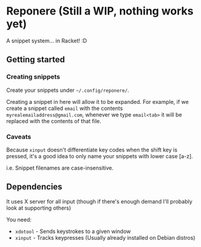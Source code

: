 # Reponere (Still a WIP, nothing works yet)
A snippet system... in Racket! :D

## Getting started

### Creating snippets
Create your snippets under `~/.config/reponere/`.

Creating a snippet in here will allow it to be expanded. For example, if we
create a snippet called `email` with the contents `myrealemailaddress@gmail.com`,
whenever we type `email<tab>` it will be replaced with the contents of that file.

### Caveats

Because `xinput` doesn't differentiate key codes when the shift key is pressed,
it's a good idea to only name your snippets with lower case [a-z].

i.e. Snippet filenames are case-insensitive.

## Dependencies

It uses X server for all input
(though if there's enough demand I'll probably look at supporting others)

You need:

- `xdotool` - Sends keystrokes to a given window
- `xinput`  - Tracks keypresses (Usually already installed on Debian distros)
